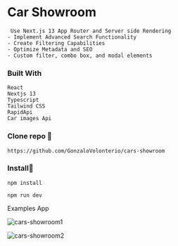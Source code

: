 # Car Showroom

```
 Use Next.js 13 App Router and Server side Rendering
- Implement Advanced Search Functionality
- Create Filtering Capabilities
- Optimize Metadata and SEO
- Custom filter, combo box, and modal elements

```

### Built With

```
React
Nextjs 13
Typescript
Tailwind CSS
RapidApi
Car images Api

```

### Clone repo 🔧

```
https://github.com/GonzaloVolonterio/cars-showroom

```
### Install🔧

```
npm install

npm run dev

```

Examples App

![cars-showroom1](https://github.com/GonzaloVolonterio/cars-showroom/assets/64506662/4e31a6e4-8094-42f4-808d-492352ac9bcb)

![cars-showroom2](https://github.com/GonzaloVolonterio/cars-showroom/assets/64506662/e0256680-d3c8-49c0-ac0d-751f7e0da2b5)


